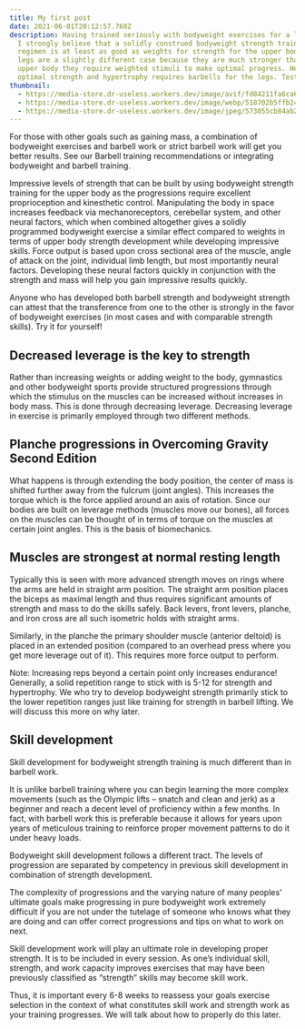 ```yaml
---
title: My first post
date: 2021-06-01T20:12:57.760Z
description: Having trained seriously with bodyweight exercises for a long time,
  I strongly believe that a solidly construed bodyweight strength training
  regimen is at least as good as weights for strength for the upper body. The
  legs are a slightly different case because they are much stronger than the
  upper body they require weighted stimuli to make optimal progress. Hence,
  optimal strength and hypertrophy requires barbells for the legs. Test
thumbnail:
  - https://media-store.dr-useless.workers.dev/image/avif/fd84211fa6ca66ebd63216cd593615ea984701509ad9bda8ea2985158002201c
  - https://media-store.dr-useless.workers.dev/image/webp/518702b5ffb24708cd5a6b657ef73d90392df0bd493a4a097d44109f1364ec09
  - https://media-store.dr-useless.workers.dev/image/jpeg/573055cb84ab22846d83b8a9864c80e57e98dd4b065e4fc9a42f39c9137c2f85
---
```

For those with other goals such as gaining mass, a combination of bodyweight exercises and barbell work or strict barbell work will get you better results. See our Barbell training recommendations or integrating bodyweight and barbell training.

Impressive levels of strength that can be built by using bodyweight strength training for the upper body as the progressions require excellent proprioception and kinesthetic control. Manipulating the body in space increases feedback via mechanoreceptors, cerebellar system, and other neural factors, which when combined altogether gives a solidly programmed bodyweight exercise a similar effect compared to weights in terms of upper body strength development while developing impressive skills. Force output is based upon cross sectional area of the muscle, angle of attack on the joint, individual limb length, but most importantly neural factors. Developing these neural factors quickly in conjunction with the strength and mass will help you gain impressive results quickly.

Anyone who has developed both barbell strength and bodyweight strength can attest that the transference from one to the other is strongly in the favor of bodyweight exercises (in most cases and with comparable strength skills). Try it for yourself!

## Decreased leverage is the key to strength

Rather than increasing weights or adding weight to the body, gymnastics and other bodyweight sports provide structured progressions through which the stimulus on the muscles can be increased without increases in body mass. This is done through decreasing leverage. Decreasing leverage in exercise is primarily employed through two different methods.

## Planche progressions in Overcoming Gravity Second Edition

What happens is through extending the body position, the center of mass is shifted further away from the fulcrum (joint angles). This increases the torque which is the force applied around an axis of rotation. Since our bodies are built on leverage methods (muscles move our bones), all forces on the muscles can be thought of in terms of torque on the muscles at certain joint angles. This is the basis of biomechanics.

## Muscles are strongest at normal resting length

Typically this is seen with more advanced strength moves on rings where the arms are held in straight arm position. The straight arm position places the biceps as maximal length and thus requires significant amounts of strength and mass to do the skills safely. Back levers, front levers, planche, and iron cross are all such isometric holds with straight arms.

Similarly, in the planche the primary shoulder muscle (anterior deltoid) is placed in an extended position (compared to an overhead press where you get more leverage out of it). This requires more force output to perform.

Note: Increasing reps beyond a certain point only increases endurance! Generally, a solid repetition range to stick with is 5-12 for strength and hypertrophy. We who try to develop bodyweight strength primarily stick to the lower repetition ranges just like training for strength in barbell lifting. We will discuss this more on why later.

## Skill development

Skill development for bodyweight strength training is much different than in barbell work.

It is unlike barbell training where you can begin learning the more complex movements (such as the Olympic lifts – snatch and clean and jerk) as a beginner and reach a decent level of proficiency within a few months. In fact, with barbell work this is preferable because it allows for years upon years of meticulous training to reinforce proper movement patterns to do it under heavy loads.

Bodyweight skill development follows a different tract. The levels of progression are separated by competency in previous skill development in combination of strength development.

The complexity of progressions and the varying nature of many peoples’ ultimate goals make progressing in pure bodyweight work extremely difficult if you are not under the tutelage of someone who knows what they are doing and can offer correct progressions and tips on what to work on next.

Skill development work will play an ultimate role in developing proper strength. It is to be included in every session. As one’s individual skill, strength, and work capacity improves exercises that may have been previously classified as “strength” skills may become skill work.

Thus, it is important every 6-8 weeks to reassess your goals exercise selection in the context of what constitutes skill work and strength work as your training progresses. We will talk about how to properly do this later.
